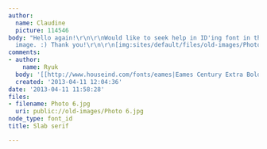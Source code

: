 ```yaml
---
author:
  name: Claudine
  picture: 114546
body: "Hello again!\r\n\r\nWould like to seek help in ID'ing font in the attached
  image. :) Thank you!\r\n\r\n[img:sites/default/files/old-images/Photo 6_6247.jpg]"
comments:
- author:
    name: Ryuk
  body: '[[http://www.houseind.com/fonts/eames|Eames Century Extra Bold]]'
  created: '2013-04-11 12:04:36'
date: '2013-04-11 11:58:28'
files:
- filename: Photo 6.jpg
  uri: public://old-images/Photo 6.jpg
node_type: font_id
title: Slab serif

---
```

